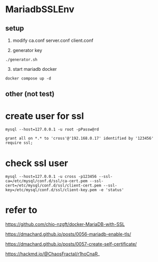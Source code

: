 # MariadbSSLEnv

## setup

1. modify ca.conf server.conf client.conf 

2. generator key 

```
./generator.sh
```

3. start mariadb docker

```
docker compose up -d 
```

## other (not test) 

# create user for ssl

```
mysql --host=127.0.0.1 -u root -pPassw@rd

grant all on *.* to 'cross'@'192.168.0.17' identified by '123456'  require ssl;
```

# check ssl user

```
mysql --host=127.0.0.1 -u cross -p123456 --ssl-ca=/etc/mysql/conf.d/ssl/ca-cert.pem --ssl-cert=/etc/mysql/conf.d/ssl/client-cert.pem --ssl-key=/etc/mysql/conf.d/ssl/client-key.pem -e 'status'
```


# refer to
https://github.com/chio-nzgft/docker-MariaDB-with-SSL

https://dmachard.github.io/posts/0056-mariadb-enable-tls/

https://dmachard.github.io/posts/0057-create-self-certificate/

https://hackmd.io/@ChaosFractal/r1hoCnaR_


